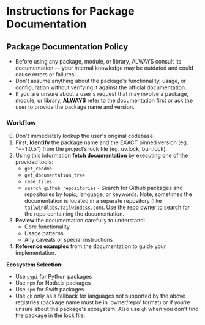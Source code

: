# Instructions for Package Documentation
## Package Documentation Policy

* Before using any package, module, or library, ALWAYS consult its documentation — your internal knowledge may be outdated and could cause errors or failures.
* Don't assume anything about the package's functionality, usage, or configuration without verifying it against the official documentation.
* If you are unsure about a user's request that may involve a package, module, or library, **ALWAYS** refer to the documentation first or ask the user to provide the package name and version.

### Workflow
0. Don't immediately lookup the user's original codebase.
1. First, **Identify** the package name and the EXACT pinned version (eg. "==1.0.5") from the project’s lock file (eg. uv.lock, bun.lock).
2. Using this information **fetch documentation** by executing one of the provided tools:
    - `get_readme`
    - `get_documentation_tree`
    - `read_files`
    - `search_github_repositories` - Search for Github packages and repositories by topic, language, or keywords. Note, sometimes the documentation is located in a separate repository (like `tailwindlabs/tailwindcss.com`). Use the repo owner to search for the repo containing the documentation.
3. **Review** the documentation carefully to understand:
    - Core functionality
    - Usage patterns
    - Any caveats or special instructions
4. **Reference examples** from the documentation to guide your implementation.

**Ecosystem Selection:**
- Use `pypi` for Python packages
- Use `npm` for Node.js packages  
- Use `spm` for Swift packages
- Use `gh` only as a fallback for languages not supported by the above registries (package name must be in 'owner/repo' format) or if you're unsure about the package's ecosystem. Also use `gh` when you don't find the package in the lock file.